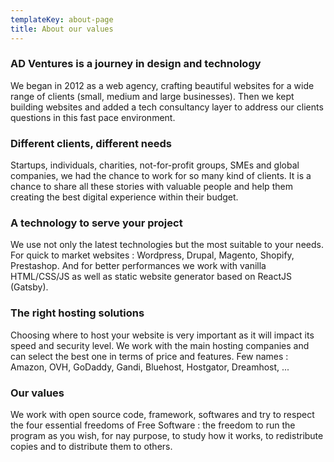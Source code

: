 ```yaml
---
templateKey: about-page
title: About our values
---
```

### AD Ventures is a journey in design and technology
We began in 2012 as a web agency, crafting beautiful websites for a wide range of clients (small, medium and large businesses). Then we kept building websites and added a tech consultancy layer to address our clients questions in this fast pace environment.

### Different clients, different needs
Startups, individuals, charities, not-for-profit groups, SMEs and global companies, we had the chance to work for so many kind of clients. It is a chance to share all these stories with valuable people and help them creating the best digital experience within their budget. 

### A technology to serve your project
We use not only the latest technologies but the most suitable to your needs. For quick to market websites : Wordpress, Drupal, Magento, Shopify, Prestashop. And for better performances we work with vanilla HTML/CSS/JS as well as static website generator based on ReactJS (Gatsby).

### The right hosting solutions
Choosing where to host your website is very important as it will impact its speed and security level. We work with the main hosting companies and can select the best one in terms of price and features. Few names : Amazon, OVH, GoDaddy, Gandi, Bluehost, Hostgator, Dreamhost, ...

### Our values
We work with open source code, framework, softwares and try to respect the four essential freedoms of Free Software : the freedom to run the program as you wish, for nay purpose, to study how it works, to redistribute copies and to distribute them to others.

